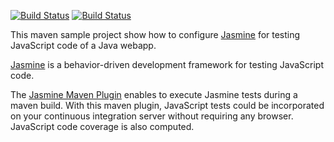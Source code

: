 [![Build Status](https://travis-ci.org/arey/jasmine-test-webapp.png?branch=master)](https://travis-ci.org/arey/jasmine-test-webapp)
[![Build Status](https://javaetmoi.ci.cloudbees.com/job/jasmine-test-webapp/badge/icon)](https://javaetmoi.ci.cloudbees.com/job/jasmine-test-webapp/)

This maven sample project show how to configure [Jasmine](http://jasmine.github.io) for testing JavaScript code of a Java webapp.

[Jasmine](http://jasmine.github.io) is a behavior-driven development framework for testing JavaScript code. 

The [Jasmine Maven Plugin](http://searls.github.io/jasmine-maven-plugin/) enables to execute Jasmine tests during a maven build. With this maven plugin, JavaScript tests could be incorporated on your continuous integration server without requiring any browser.
JavaScript code coverage is also computed.